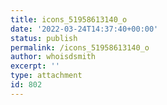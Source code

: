 ```yaml
---
title: icons_51958613140_o
date: '2022-03-24T14:37:40+00:00'
status: publish
permalink: /icons_51958613140_o
author: whoisdsmith
excerpt: ''
type: attachment
id: 802
---
```

<!DOCTYPE html PUBLIC "-//W3C//DTD HTML 4.0 Transitional//EN" "http://www.w3.org/TR/REC-html40/loose.dtd">
<?xml encoding="UTF-8">

